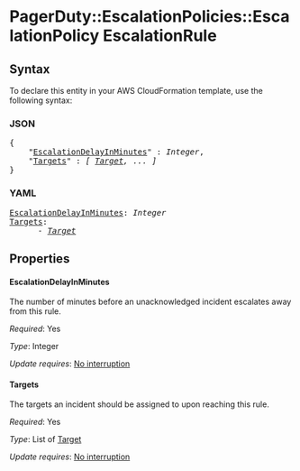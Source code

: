 # PagerDuty::EscalationPolicies::EscalationPolicy EscalationRule

## Syntax

To declare this entity in your AWS CloudFormation template, use the following syntax:

### JSON

<pre>
{
    "<a href="#escalationdelayinminutes" title="EscalationDelayInMinutes">EscalationDelayInMinutes</a>" : <i>Integer</i>,
    "<a href="#targets" title="Targets">Targets</a>" : <i>[ <a href="target.md">Target</a>, ... ]</i>
}
</pre>

### YAML

<pre>
<a href="#escalationdelayinminutes" title="EscalationDelayInMinutes">EscalationDelayInMinutes</a>: <i>Integer</i>
<a href="#targets" title="Targets">Targets</a>: <i>
      - <a href="target.md">Target</a></i>
</pre>

## Properties

#### EscalationDelayInMinutes

The number of minutes before an unacknowledged incident escalates away from this rule.

_Required_: Yes

_Type_: Integer

_Update requires_: [No interruption](https://docs.aws.amazon.com/AWSCloudFormation/latest/UserGuide/using-cfn-updating-stacks-update-behaviors.html#update-no-interrupt)

#### Targets

The targets an incident should be assigned to upon reaching this rule.

_Required_: Yes

_Type_: List of <a href="target.md">Target</a>

_Update requires_: [No interruption](https://docs.aws.amazon.com/AWSCloudFormation/latest/UserGuide/using-cfn-updating-stacks-update-behaviors.html#update-no-interrupt)

